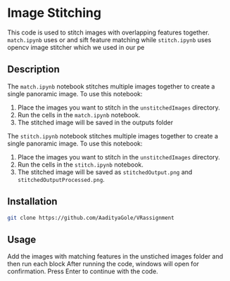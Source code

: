 # Image Stitching

This code is used to stitch images with overlapping features together. `match.ipynb` uses or and sift feature matching while `stitch.ipynb` uses opencv image stitcher which we used in our pe

## Description

The `match.ipynb` notebook stitches multiple images together to create a single panoramic image. To use this notebook:
1. Place the images you want to stitch in the `unstitchedImages` directory.
2. Run the cells in the `match.ipynb` notebook.
3. The stitched image will be saved in the outputs folder

The `stitch.ipynb` notebook stitches multiple images together to create a single panoramic image. To use this notebook:

1. Place the images you want to stitch in the `unstitchedImages` directory.
2. Run the cells in the `stitch.ipynb` notebook.
3. The stitched image will be saved as `stitchedOutput.png` and `stitchedOutputProcessed.png`.

## Installation

```bash
git clone https://github.com/AadityaGole/VRassignment
```

## Usage

Add the  images with matching features in the unstiched images folder and then run each block 
After running the code, windows will open for confirmation. Press Enter to continue with the code.
